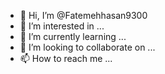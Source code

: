 - 👋 Hi, I’m @Fatemehhasan9300
- 👀 I’m interested in ...
- 🌱 I’m currently learning ...
- 💞️ I’m looking to collaborate on ...
- 📫 How to reach me ...

<!---
Fatemehhasan9300/Fatemehhasan9300 is a ✨ special ✨ repository because its `README.md` (this file) appears on your GitHub profile.
You can click the Preview link to take a look at your changes.
--
